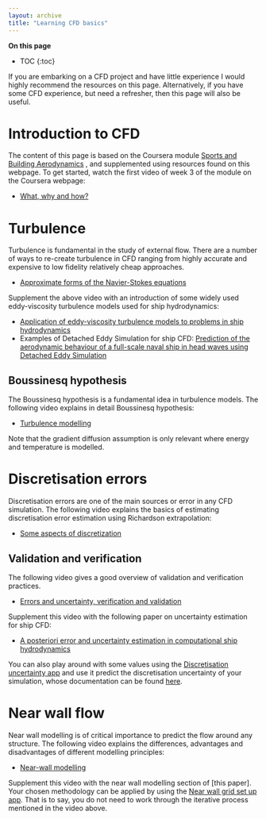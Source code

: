 ```yaml
---
layout: archive
title: "Learning CFD basics"
---
```


**On this page**
* TOC
{:toc}

If you are embarking on a CFD project and have little experience I would highly recommend the resources on this page. Alternatively, if you have some CFD experience, but need a refresher, then this page will also be useful. 

# Introduction to CFD

The content of this page is based on the Coursera module [Sports and Building Aerodynamics](https://www.coursera.org/learn/sports-building-aerodynamics) , and supplemented using resources found on this webpage. 
To get started, watch the first video of week 3 of the module on the Coursera webpage: 
- [What, why and how?](https://www.coursera.org/lecture/sports-building-aerodynamics/3-1-what-why-and-how-ibIXR)

# Turbulence 
Turbulence is fundamental in the study of external flow. There are a number of ways to re-create turbulence in CFD ranging from highly accurate and expensive to low fidelity relatively cheap approaches. 

- [Approximate forms of the Navier-Stokes equations](https://www.coursera.org/lecture/sports-building-aerodynamics/3-2-approximate-forms-of-the-navier-stokes-equations-kZOGb)

Supplement the above video with an introduction of some widely used eddy-viscosity turbulence models used for ship hydrodynamics:

- [Application of eddy-viscosity turbulence models to problems in ship hydrodynamics](/publication/2019-eddy-visc)
- Examples of Detached Eddy Simulation for ship CFD: [Prediction of the aerodynamic behaviour of a full-scale naval ship in head waves using Detached Eddy Simulation](/publication/2021-aerohydrodynamics-full-scale)

## Boussinesq hypothesis

The Boussinesq hypothesis is a fundamental idea in turbulence models. The following video explains in detail Boussinesq hypothesis:

- [Turbulence modelling](https://www.coursera.org/lecture/sports-building-aerodynamics/3-3-turbulence-modeling-9awyB)

Note that the gradient diffusion assumption is only relevant where energy and temperature is modelled.

# Discretisation errors

Discretisation errors are one of the main sources or error in any CFD simulation. The following video explains the basics of estimating discretisation error estimation using Richardson extrapolation: 

- [Some aspects of discretization](https://www.coursera.org/lecture/sports-building-aerodynamics/3-4-some-aspects-of-discretization-nQ7Q9)


## Validation and verification

The following video gives a good overview of validation and verification practices. 

- [Errors and uncertainty, verification and validation](https://www.coursera.org/lecture/sports-building-aerodynamics/3-6-errors-and-uncertainty-verification-and-validation-Qf1lu)


Supplement this video with the following paper on uncertainty estimation for ship CFD:

- [A posteriori error and uncertainty estimation in computational ship hydrodynamics](/publication/2020-aposteriori-paper)

You can also play around with some values using the [Discretisation uncertainty app]() and use it predict the discretisation uncertainty of your simulation, whose documentation can be found [here]().

# Near wall flow

Near wall modelling is of critical importance to predict the flow around any structure. The following video explains the differences, advantages and disadvantages of different modelling principles:

- [Near-wall modelling](https://www.coursera.org/lecture/sports-building-aerodynamics/3-5-near-wall-modeling-mhtyh)

Supplement this video with the near wall modelling section of [this paper]. Your chosen methodology can be applied by using the [Near wall grid set up app](https://momchil-terziev.github.io/Code/Near-wall-grid). That is to say, you do not need to work through the iterative process mentioned in the video above.































